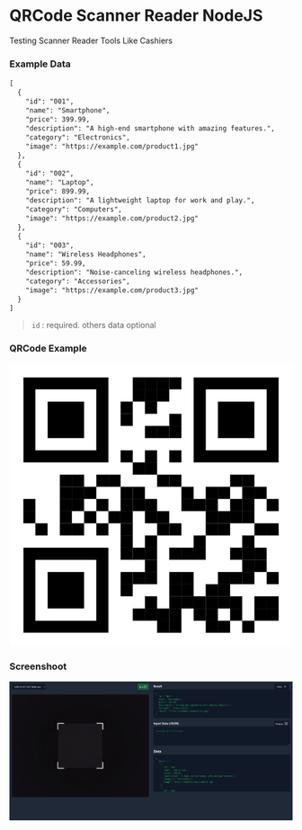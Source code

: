 # QRCode Scanner Reader NodeJS

Testing Scanner Reader Tools Like Cashiers

### Example Data
```
[
  {
    "id": "001",
    "name": "Smartphone",
    "price": 399.99,
    "description": "A high-end smartphone with amazing features.",
    "category": "Electronics",
    "image": "https://example.com/product1.jpg"
  },
  {
    "id": "002",
    "name": "Laptop",
    "price": 899.99,
    "description": "A lightweight laptop for work and play.",
    "category": "Computers",
    "image": "https://example.com/product2.jpg"
  },
  {
    "id": "003",
    "name": "Wireless Headphones",
    "price": 59.99,
    "description": "Noise-canceling wireless headphones.",
    "category": "Accessories",
    "image": "https://example.com/product3.jpg"
  }
]
```

> `id` : required. others data optional

### QRCode Example

<img src="./public/001.png">

### Screenshoot

<img src="./public/ss.png">